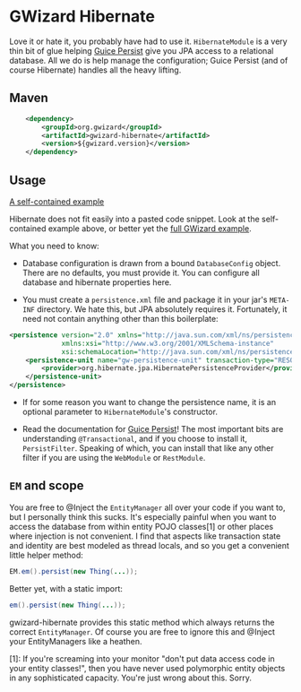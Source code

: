 # GWizard Hibernate

Love it or hate it, you probably have had to use it. `HibernateModule` is a very thin bit of glue helping
[Guice Persist](https://github.com/google/guice/wiki/GuicePersist) give you JPA access to a relational database.
All we do is help manage the configuration; Guice Persist (and of course Hibernate) handles all the heavy lifting.

## Maven

```xml
	<dependency>
		<groupId>org.gwizard</groupId>
		<artifactId>gwizard-hibernate</artifactId>
		<version>${gwizard.version}</version>
	</dependency>
```

## Usage

[A self-contained example](src/test/java/org/gwizard/hibernate/example/HibernateModuleExample.java)

Hibernate does not fit easily into a pasted code snippet. Look at the self-contained example above, or
better yet the [full GWizard example](https://github.com/gwizard/gwizard-example).

What you need to know:

* Database configuration is drawn from a bound `DatabaseConfig` object. There are no defaults, you must provide it.
You can configure all database and hibernate properties here.

* You must create a `persistence.xml` file and package it in your jar's `META-INF` directory. We hate this, but JPA
absolutely requires it. Fortunately, it need not contain anything other than this boilerplate:

```xml
<persistence version="2.0" xmlns="http://java.sun.com/xml/ns/persistence"
			 xmlns:xsi="http://www.w3.org/2001/XMLSchema-instance"
			 xsi:schemaLocation="http://java.sun.com/xml/ns/persistence http://java.sun.com/xml/ns/persistence/persistence_2_0.xsd">
	<persistence-unit name="gw-persistence-unit" transaction-type="RESOURCE_LOCAL">
		<provider>org.hibernate.jpa.HibernatePersistenceProvider</provider>
	</persistence-unit>
</persistence>
```

* If for some reason you want to change the persistence name, it is an optional parameter to `HibernateModule`'s constructor.

* Read the documentation for [Guice Persist](https://github.com/google/guice/wiki/GuicePersist)! The most important
bits are understanding `@Transactional`, and if you choose to install it, `PersistFilter`. Speaking of which, you can
install that like any other filter if you are using the `WebModule` or `RestModule`.

## `EM` and scope

You are free to @Inject the `EntityManager` all over your code if you want to, but I personally think this sucks.
It's especially painful when you want to access the database from within entity POJO classes[1] or other places
where injection is not convenient. I find that aspects like transaction state and identity are best modeled as thread
locals, and so you get a convenient little helper method:

```java
EM.em().persist(new Thing(...));
```
Better yet, with a static import:
```java
em().persist(new Thing(...));
```

gwizard-hibernate provides this static method which always returns the correct `EntityManager`. Of course you
are free to ignore this and @Inject your EntityManagers like a heathen.

[1]: If you're screaming into your monitor "don't put data access code in your entity classes!", then you
have never used polymorphic entity objects in any sophisticated capacity. You're just wrong about this. Sorry.
